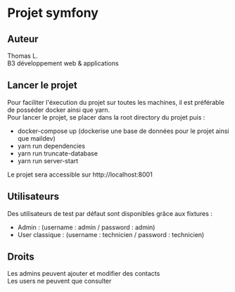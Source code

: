 # Projet symfony

## Auteur
Thomas L.  
B3 développement web & applications

## Lancer le projet
Pour faciliter l'éxecution du projet sur toutes les machines, il est préférable de posséder docker ainsi que yarn.  
Pour lancer le projet, se placer dans la root directory du projet puis :
- docker-compose up (dockerise une base de données pour le projet ainsi que maildev)
- yarn run dependencies
- yarn run truncate-database
- yarn run server-start  

Le projet sera accessible sur http://localhost:8001  

## Utilisateurs
Des utilisateurs de test par défaut sont disponibles grâce aux fixtures : 
- Admin : (username : admin / password : admin)
- User classique : (username : technicien / password : technicien)

## Droits
Les admins peuvent ajouter et modifier des contacts  
Les users ne peuvent que consulter